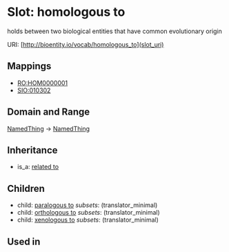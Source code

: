 # Slot: homologous to


holds between two biological entities that have common evolutionary origin

URI: [http://bioentity.io/vocab/homologous_to](slot_uri)
## Mappings

 * [RO:HOM0000001](http://purl.obolibrary.org/obo/RO_HOM0000001)
 * [SIO:010302](http://semanticscience.org/resource/SIO_010302)
## Domain and Range

[NamedThing](NamedThing.md) -> [NamedThing](NamedThing.md)
## Inheritance

 *  is_a: [related to](related_to.md)
## Children

 *  child: [paralogous to](paralogous_to.md) *subsets*: (translator_minimal)
 *  child: [orthologous to](orthologous_to.md) *subsets*: (translator_minimal)
 *  child: [xenologous to](xenologous_to.md) *subsets*: (translator_minimal)
## Used in

